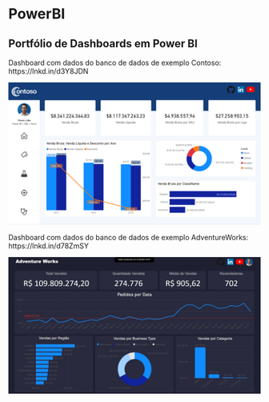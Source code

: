 # PowerBI
## Portfólio de Dashboards em Power BI

<p>Dashboard com dados do banco de dados de exemplo Contoso: https://lnkd.in/d3Y8JDN</p>
<img src="https://github.com/flavioclobo/flavioclobo/blob/main/Contoso%20(Spark).png">
<p>Dashboard com dados do banco de dados de exemplo AdventureWorks: https://lnkd.in/d78ZmSY</p>
<img src="https://github.com/flavioclobo/flavioclobo/blob/main/Adventure%20Works%20(dark).jpg">
